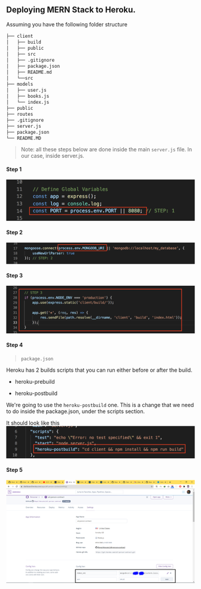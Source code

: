## Deploying MERN Stack to Heroku.

Assuming you have the following folder structure

```
├── client
│   ├── build
│   ├── public
│   ├── src
│   ├── .gitignore
│   ├── package.json
│   ├── README.md
│   └──src
├── models
│   ├── user.js
│   ├── books.js
│   └── index.js
├── public
├── routes
├── .gitignore
├── server.js
├── package.json
└── README.MD
```
> Note: all these steps below are done inside the main `server.js` file. In our case, inside server.js. 

#### Step 1
![PORT Images](public/images/port.png)

#### Step 2
![MONGODB_URI](public/images/mongodb_uri.png)

#### Step 3
![Node Env](public/images/node_env.png)

#### Step 4
> `package.json`

Heroku has 2 builds scripts that you can run either before or after the build. 

- heroku-prebuild

- heroku-postbuild

We're going to use the `heroku-postbuild` one. This is a change that we need to do inside the package.json, under the scripts section.

It should look like this
![Heroku Post Build](public/images/heroku-postbuild.png)

#### Step 5
![Heroku upload](public/images/herokuupload.PNG)